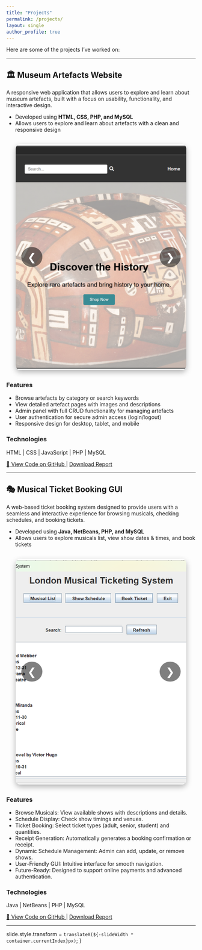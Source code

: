 ```yaml
---
title: "Projects"
permalink: /projects/
layout: single
author_profile: true
---
```


Here are some of the projects I’ve worked on:

---

## 🏛️ Museum Artefacts Website
A responsive web application that allows users to explore and learn about museum artefacts, built with a focus on usability, functionality, and interactive design.
- Developed using **HTML, CSS, PHP, and MySQL**
- Allows users to explore and learn about artefacts with a clean and responsive design  

<div class="carousel-container">
  <button class="prev" onclick="moveSlide(this, -1)">❮</button>
  <div class="carousel-slide">
    <img src="/assets/muesem.png" alt="Museum Screenshot">
    <img src="/assets/museum-1.png" alt="Museum Screenshot 1">
    <img src="/assets/museum-2.png" alt="Museum Screenshot 2">
    <img src="/assets/museum-3.png" alt="Museum Screenshot 4">
    <img src="/assets/museum-4.png" alt="Museum Screenshot 4">
    <img src="/assets/museum-5.png" alt="Museum Screenshot 5">
    <img src="/assets/museum-6.png" alt="Museum Screenshot 6">
    <img src="/assets/museum-7.png" alt="Museum Screenshot 7">
  </div>
  <button class="next" onclick="moveSlide(this, 1)">❯</button>
</div>

### Features
- Browse artefacts by category or search keywords
- View detailed artefact pages with images and descriptions
- Admin panel with full CRUD functionality for managing artefacts
- User authentication for secure admin access (login/logout)
- Responsive design for desktop, tablet, and mobile

### Technologies
HTML | CSS | JavaScript | PHP | MySQL

 <a href="https://github.com/Saiyukta/MuseumArtefactsWebsite" target="_blank"> 📂 View Code on GitHub </a> |  <a href="/assets/Museum_Report.pdf" download>Download Report</a>

---

## 🎭 Musical Ticket Booking GUI
A web-based ticket booking system designed to provide users with a seamless and interactive experience for browsing musicals, checking schedules, and booking tickets.
- Developed using **Java, NetBeans, PHP, and MySQL**
- Allows users to explore musicals list, view show dates & times, and book tickets  

<div class="carousel-container">
  <button class="prev" onclick="moveSlide(this, -1)">❮</button>
  <div class="carousel-slide">
    <img src="/assets/musical.png" alt="Ticket Screenshot">
    <img src="/assets/musical-1.png" alt="Ticket Screenshot 1">
    <img src="/assets/musical-2.png" alt="Ticket Screenshot 2">
    <img src="/assets/musical-3.png" alt="Ticket Screenshot 3">
    <img src="/assets/musical-4.png" alt="Ticket Screenshot 4">
    <img src="/assets/musical-5.png" alt="Ticket Screenshot 5">
    <img src="/assets/musical-6.png" alt="Ticket Screenshot 6">
  </div>
  <button class="next" onclick="moveSlide(this, 1)">❯</button>
</div>

### Features
- Browse Musicals: View available shows with descriptions and details.
- Schedule Display: Check show timings and venues.
- Ticket Booking: Select ticket types (adult, senior, student) and quantities.
- Receipt Generation: Automatically generates a booking confirmation or receipt.
- Dynamic Schedule Management: Admin can add, update, or remove shows.
- User-Friendly GUI: Intuitive interface for smooth navigation.
- Future-Ready: Designed to support online payments and advanced authentication.

### Technologies
Java | NetBeans | PHP | MySQL  

 <a href="https://github.com/Saiyukta/LondonMusicalTicketSystem" target="_blank"> 📂 View Code on GitHub </a> |  <a href="/assets/Musical_GUI_Report.pdf" download>Download Report</a>

---

<!-- Carousel Styles -->
<style>
.carousel-container {
  position: relative;
  width: 90%; /* Increased from 80% to 90% */
  max-width: 1000px; /* Limit max width */
  height: 600px; /* Set a fixed height for larger display */
  margin: 30px auto; /* More spacing */
  overflow: hidden;
  border-radius: 12px;
  box-shadow: 0 6px 15px rgba(0,0,0,0.3); /* Slightly stronger shadow */
}
.carousel-slide {
  display: flex;
  transition: transform 0.5s ease-in-out;
  height: 100%;
}
.carousel-slide img {
  width: 100%;
  height: 100%; /* Make images fill the carousel height */
  object-fit: cover; /* Keep aspect ratio and cover area */
  border-radius: 12px;
  flex-shrink: 0;
}
.prev, .next {
  position: absolute;
  top: 50%;
  transform: translateY(-50%);
  background-color: rgba(0,0,0,0.5);
  color: white;
  border: none;
  font-size: 28px; /* Slightly larger arrows */
  padding: 10px 16px;
  cursor: pointer;
  border-radius: 50%;
  z-index: 10;
  transition: background-color 0.3s;
}
.prev:hover, .next:hover {
  background-color: rgba(0,0,0,0.8);
}
.prev { left: 15px; }
.next { right: 15px; }
</style>


  slide.style.transform = `translateX(${-slideWidth * container.currentIndex}px)`;
}
</script>

